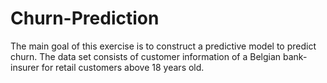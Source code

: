 # Churn-Prediction
The main goal of this exercise is to construct a predictive model to predict churn. The data set consists of customer information of a Belgian bank-insurer for retail customers above 18 years old.

